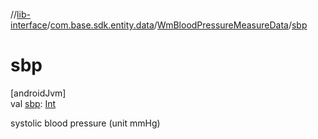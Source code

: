 //[lib-interface](../../../index.md)/[com.base.sdk.entity.data](../index.md)/[WmBloodPressureMeasureData](index.md)/[sbp](sbp.md)

# sbp

[androidJvm]\
val [sbp](sbp.md): [Int](https://kotlinlang.org/api/latest/jvm/stdlib/kotlin/-int/index.html)

systolic blood pressure (unit mmHg)
